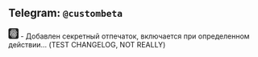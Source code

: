 Telegram: `@custombeta`
-------------------------------------------
<img src="/assets/fingerprint-logo.png" style="width: 20px;" alt="logo"> - Добавлен секретный отпечаток, включается при определенном действии... (TEST CHANGELOG, NOT REALLY)
